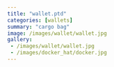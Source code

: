 ```yaml
---
title: "wallet.ptd"
categories: [wallets]
summary: "cargo bag"
image: /images/wallet/wallet.jpg
gallery: 
 - /images/wallet/wallet.jpg
 - /images/docker_hat/docker.jpg
---
```


